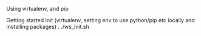 Using virtualenv, and pip

Getting started
Init (virtualenv, setting env to use python/pip etc locally and installing packages)
	. ./ws_init.sh


